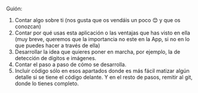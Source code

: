 Guión:
1. Contar algo sobre ti (nos gusta que os vendáis un poco 😊 y que os conozcan)
2. Contar por qué usas esta aplicación o las ventajas que has visto en ella (muy breve, queremos que la importancia no este en la App, si no en lo que puedes hacer a través de ella)
3. Desarrollar la idea que quieres poner en marcha, por ejemplo, la de detección de dígitos e imágenes.
4. Contar el paso a paso de cómo se desarrolla.
5. Incluir código sólo en esos apartados donde es más fácil matizar algún detalle si se tiene el código delante. Y en el resto de pasos, remitir al git, donde lo tienes completo.